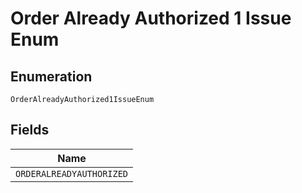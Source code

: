 
# Order Already Authorized 1 Issue Enum

## Enumeration

`OrderAlreadyAuthorized1IssueEnum`

## Fields

| Name |
|  --- |
| `ORDERALREADYAUTHORIZED` |

